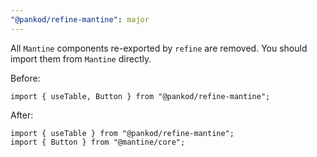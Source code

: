 ```yaml
---
"@pankod/refine-mantine": major
---
```


All `Mantine` components re-exported by `refine` are removed. You should import them from `Mantine` directly.

Before:

```tsx
import { useTable, Button } from "@pankod/refine-mantine";
```

After:

```tsx
import { useTable } from "@pankod/refine-mantine";
import { Button } from "@mantine/core";
```
